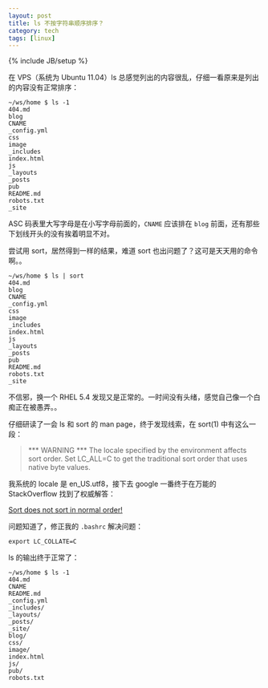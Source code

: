 ```yaml
---
layout: post
title: ls 不按字符串顺序排序？
category: tech
tags: [linux]
---
```

{% include JB/setup %}

在 VPS（系统为 Ubuntu 11.04）ls 总感觉列出的内容很乱，仔细一看原来是列出的内容没有正常排序：

    ~/ws/home $ ls -1
    404.md
    blog
    CNAME
    _config.yml
    css
    image
    _includes
    index.html
    js
    _layouts
    _posts
    pub
    README.md
    robots.txt
    _site

ASC 码表里大写字母是在小写字母前面的，`CNAME` 应该排在 `blog` 前面，还有那些下划线开头的没有挨着明显不对。

尝试用 sort，居然得到一样的结果，难道 sort 也出问题了？这可是天天用的命令啊。。

    ~/ws/home $ ls | sort
    404.md
    blog
    CNAME
    _config.yml
    css
    image
    _includes
    index.html
    js
    _layouts
    _posts
    pub
    README.md
    robots.txt
    _site

不信邪，换一个 RHEL 5.4 发现又是正常的。一时间没有头绪，感觉自己像一个白痴正在被愚弄。。

仔细研读了一会 ls 和 sort 的 man page，终于发现线索，在 sort(1) 中有这么一段：

> ***  WARNING  *** The locale specified by the environment affects sort order.
> Set LC_ALL=C to get the traditional sort order that uses native byte values.

我系统的 locale 是 en_US.utf8，接下去 google 一番终于在万能的 StackOverflow 找到了权威解答：

[Sort does not sort in normal order!](http://www.gnu.org/software/coreutils/faq/#Sort-does-not-sort-in-normal-order_0021)

问题知道了，修正我的 `.bashrc` 解决问题：

    export LC_COLLATE=C

ls 的输出终于正常了：

    ~/ws/home $ ls -1
    404.md
    CNAME
    README.md
    _config.yml
    _includes/
    _layouts/
    _posts/
    _site/
    blog/
    css/
    image/
    index.html
    js/
    pub/
    robots.txt
